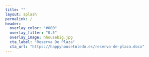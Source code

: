```yaml
---
title: ""
layout: splash
permalink: /
header:
  overlay_color: "#000"
  overlay_filter: "0.5"
  overlay_image: hhousebig.jpg
  cta_label: "Reserva De Plaza"
  cta_url: "https://happyhousetoledo.es/reserva-de-plaza.docx"
---
```

